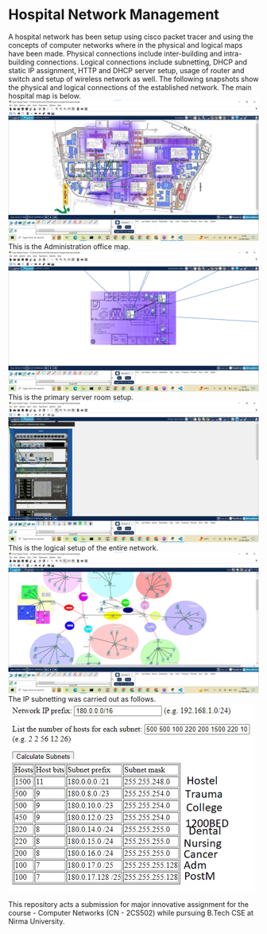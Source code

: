# Hospital Network Management
A hospital network has been setup using cisco packet tracer and using the concepts of computer networks where in the physical and logical maps have been made. Physical connections include inter-building and intra-building connections. Logical connections include subnetting, DHCP and static IP assignment, HTTP and DHCP server setup, usage of router and switch and setup of wireless network as well. The following snapshots show the physical and logical connections of the established network.
The main hospital map is below.
![Hospital Map](image.png)
This is the Administration office map.
![Adm. Office Server Setup](image-1.png)
This is the primary server room setup.
![Adm Office Primary Server Room](image-2.png)
This is the logical setup of the entire network.
![Logical Map](image-3.png)
The IP subnetting was carried out as follows.
![Subnetting](image-4.jpg)

This repository acts a submission for major innovative assignment for the course - Computer Networks (CN - 2CS502) while pursuing B.Tech CSE at Nirma University.
